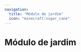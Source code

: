```yaml
---
navigation:
  title: "Módulo de jardim"
  icon: "minecraft:sugar_cane"
---
```


# Módulo de jardim

<SubPages />